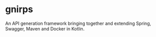 # gnirps
An API generation framework bringing together and extending Spring, Swagger, Maven and Docker in Kotlin.
